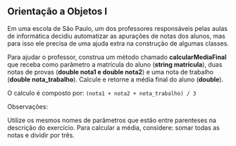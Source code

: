 ## Orientação a Objetos I

Em uma escola de São Paulo, um dos professores responsáveis pelas aulas de informática decidiu automatizar as apurações de notas dos alunos, mas para isso ele precisa de uma ajuda extra na construção de algumas classes.

Para ajudar o professor, construa um método chamado **calcularMediaFinal** que receba como parâmetro a matrícula do aluno (**string matricula**), duas notas de provas (**double nota1 e double nota2**) e uma nota de trabalho (**double nota_trabalho**).
Calcule e retorne a média final do aluno (**double**).

O calculo é composto por: `(nota1 + nota2 + nota_trabalho) / 3`

Observações:

Utilize os mesmos nomes de parâmetros que estão entre parenteses na descrição do exercício.
Para calcular a média, considere: somar todas as notas e dividir por três.
